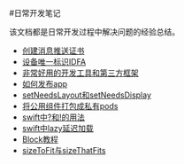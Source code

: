 #日常开发笔记

该文档都是日常开发过程中解决问题的经验总结。
 
  * [创建消息推送证书](Content/创建消息推送证书.md)
  * [设备唯一标识IDFA](Content/IDFA.md)
  * [非常好用的开发工具和第三方框架](Content/ThirdPart.md)
  * [如何发布app](Content/SubmitApp.md)
  * [setNeedsLayout和setNeedsDisplay](Content/Show.md)
  * [将公用组件打包成私有pods](Content/Cocopods.md)
  * [swift中?和!的用法](Content/swift01.md)
  * [swift中lazy延迟加载](Content/swift02.md)
  * [Block教程](http://www.dreamingwish.com/article/block教程系列.html)
  * [sizeToFit与sizeThatFits](Content/Size.md)


